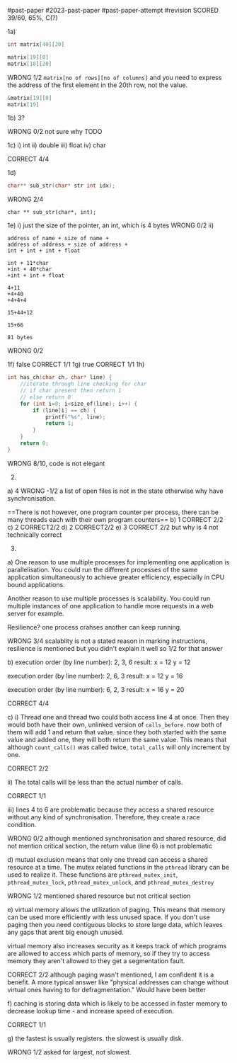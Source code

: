 #past-paper #2023-past-paper #past-paper-attempt #revision
SCORED 39/60, 65%, C(?)

1a)
```C
int matrix[40][20]

matrix[19][0]
matrix[18][20]
```
WRONG 1/2 `matrix[no of rows][no of columns]` and you need to express the address of the first element in the 20th row, not the value.

```c
&matrix[19][0]
matrix[19]
```

1b)
3?

WRONG 0/2 not sure why TODO

1c)
i) int
ii) double
iii) float
iv) char

CORRECT 4/4

1d)
```c
char** sub_str(char* str int idx);
```
WRONG 2/4
```
char ** sub_str(char*, int);
```
1e)
i) just the size of the pointer, an int, which is 4 bytes
WRONG 0/2
ii) 
```
address of name + size of name +
address of address + size of address +
int + int + int + float

int + 11*char
+int + 40*char
+int + int + float

4+11
+4+40
+4+4+4

15+44+12

15+66

81 bytes
```
WRONG 0/2

1f) false CORRECT 1/1
1g) true CORRECT 1/1
1h) 
```c
int has_ch(char ch, char* line) {
	//iterate through line checking for char
	// if char present then return 1
	// else return 0
	for (int i=0; i<size_of(line); i++) {
		if (line[i] == ch) {
			printf("%s", line);
			return 1;
		}
	}
	return 0;
}
```

WRONG 8/10, code is not elegant

2.
a) 4 WRONG -1/2 a list of open files is not in the state otherwise why have synchronisation.

==There is not however, one program counter per process, there can be many threads each with their own program counters==
b) 1 CORRECT 2/2
c) 2 CORRECT2/2
d) 2 CORRECT2/2
e) 3 CORRECT 2/2 but why is 4 not technically correct

3.
a)
One reason to use multiple processes for implementing one application is parallelisation. You could run the different processes of the same application simultaneously to achieve greater efficiency, especially in CPU bound applications.

Another reason to use multiple processes is scalability. You could run multiple instances of one application to handle more requests in a web server for example.

Resilience? one process crahses another can keep running.

WRONG 3/4 scalablity is not a stated reason in marking instructions, resilience is mentioned but you didn't explain it well so 1/2 for that answer

b)
execution order (by line number):
2, 3, 6
result:
x = 12
y = 12

execution order (by line number):
2, 6, 3
result:
x = 12
y = 16

execution order (by line number):
6, 2, 3
result:
x = 16
y = 20

CORRECT 4/4

c)
i)
Thread one and thread two could both access line 4 at once. Then they would both have their own, unlinked version of `calls_before`. now both of them will add 1 and return that value. since they both started with the same value and added one, they will both return the same value. This means that although `count_calls()` was called twice, `total_calls` will only increment by one.

CORRECT 2/2

ii)
The total calls will be less than the actual number of calls.

CORRECT 1/1

iii)
lines 4 to 6 are problematic because they access a shared resource without any kind of synchronisation. Therefore, they create a race condition.

WRONG 0/2 although mentioned synchronisation and shared resource, did not mention critical section, the return value (line 6) is not problematic

d)
mutual exclusion means that only one thread can access a shared resource at a time. The mutex related functions in the `pthread` library can be used to realize it. These functions are `pthread_mutex_init`, `pthread_mutex_lock`, `pthread_mutex_unlock`,  and `pthread_mutex_destroy`

WRONG 1/2 mentioned shared resource but not critical section

e)
virtual memory allows the utilization of paging. This means that memory can be used more efficiently with less unused space. If you don't use paging then you need contiguous blocks to store large data, which leaves any gaps that arent big enough unused.

virtual memory also increases security as it keeps track of which programs are allowed to access which parts of memory, so if they try to access memory they aren't allowed to they get a segmentation fault.

CORRECT 2/2 although paging wasn't mentioned, I am confident it is a benefit. A more typical answer like "physical addresses can change without virtual ones having to for defragmentation." Would have been better

f)
caching is storing data which is likely to be accessed in faster memory to decrease lookup time - and increase speed of execution.

CORRECT 1/1

g)
the fastest is usually registers.
the slowest is usually disk.

WRONG 1/2 asked for largest, not slowest.